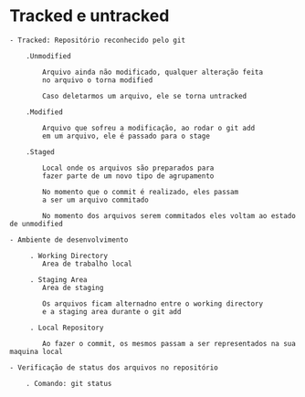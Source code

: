 # Tracked e untracked

    - Tracked: Repositório reconhecido pelo git
        
        .Unmodified

            Arquivo ainda não modificado, qualquer alteração feita
            no arquivo o torna modified

            Caso deletarmos um arquivo, ele se torna untracked

        .Modified

            Arquivo que sofreu a modificação, ao rodar o git add 
            em um arquivo, ele é passado para o stage

        .Staged

            Local onde os arquivos são preparados para 
            fazer parte de um novo tipo de agrupamento

            No momento que o commit é realizado, eles passam
            a ser um arquivo commitado

            No momento dos arquivos serem commitados eles voltam ao estado de unmodified

    - Ambiente de desenvolvimento

         . Working Directory
            Area de trabalho local 

         . Staging Area
            Area de staging 

            Os arquivos ficam alternadno entre o working directory
            e a staging area durante o git add

         . Local Repository

            Ao fazer o commit, os mesmos passam a ser representados na sua maquina local
    
    - Verificação de status dos arquivos no repositório

        . Comando: git status

